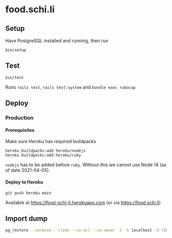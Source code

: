 # food.schi.li

## Setup

Have PostgreSQL installed and running, then run

```shell
bin/setup
```

## Test

```shell
bin/test
```

Runs `rails test`, `rails test:system` and `bundle exec rubocop`

## Deploy

### Production

#### Prerequisites

Make sure Heroku has required buildpacks

```
heroku buildpacks:add heroku/nodejs
heroku buildpacks:add heroku/ruby
```

`nodejs` has to be added before `ruby`. Without this we cannot use Node 14 (as of date 2021-04-05).

#### Deploy to Heroku

```shell
git push heroku main
```

Available at https://food-schi-li.herokuapp.com (or via https://food.schi.li)


## Import dump

```sh
pg_restore --verbose --clean --no-acl --no-owner -C -h localhost -d [db_name] latest.dump
```
